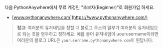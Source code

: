 다음 PythonAnywhere에서 무료 계정인 "초보자(Beginner)"로 회원가입 하세요.

  * [www.pythonanywhere.com](https://www.pythonanywhere.com/)

> **참고**: 여러분의 유저네임을 정할 때 블로그 주소의 일부가 여러분의 유저네임으로 되는 것을 염두하고 정하세요. 예를 들어 유저네임이 uourusername이라면 여러분의 블로그 URL은 `yourusername.pythonanywhere.com`이 된답니다.
